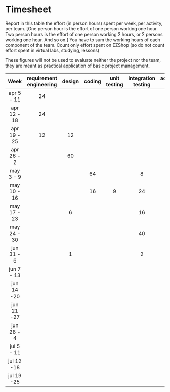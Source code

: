 # Timesheet

Report in this table the effort (in person hours) spent per week, per activity, per team. 
[One person hour is the effort of one person working one hour.
Two person hours is the effort of one person working 2 hours, or 2 persons working one hour. And so on.]
You have to sum the working hours of each component of the team.
Count only effort spent on EZShop (so do not count effort spent in virtual labs, studying, lessons)

These figures will not be used to evaluate neither the project nor the team, they are meant as practical application of basic project management.

| Week        | requirement engineering | design | coding | unit testing | integration testing | acceptance testing | management | git maven |
|:-----------:|:-----------------------:|:------:|:------:|:------------:|:-------------------:|:------------------:|:----------:|:---------:|
| apr 5 - 11  |           24            |        |        |              |                     |                    |     2      |           |
| apr 12 - 18 |           24            |        |        |              |                     |                    |            |     1     |
| apr 19 - 25 |           12            |   12   |        |              |                     |                    |     1      |           |
| apr 26 - 2  |                         |   60   |        |              |                     |                    |            |     1     |
| may 3 - 9   |                         |        |   64   |              |           8         |                    |            |           |
| may 10 - 16 |                         |        |   16   |       9      |          24         |                    |     1      |     1     |
| may 17 - 23 |                         |    6   |        |              |          16         |                    |            |           |
| may 24 - 30 |                         |        |        |              |          40         |         2          |     2      |     1     |
| jun 31 - 6  |                         |    1   |        |              |          2          |         4          |            |           |
| jun 7 - 13  |                         |        |        |              |                     |                    |            |           |
| jun 14 -20  |                         |        |        |              |                     |                    |            |           |
| jun 21 -27  |                         |        |        |              |                     |                    |            |           |
| jun 28 - 4  |                         |        |        |              |                     |                    |            |           |
| jul 5 - 11  |                         |        |        |              |                     |                    |            |           |
| jul 12 -18  |                         |        |        |              |                     |                    |            |           |
| jul 19 -25  |                         |        |        |              |                     |                    |            |           |

